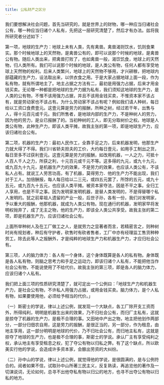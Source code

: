 ```yaml
---
title: 公私财产之区分
---
```


我们要想解决社会问题，首先当研究的，就是世界上的财物，哪一种应当归诸社会公有，哪一种应当归诸个人私有，先把这一层研究清楚了，然后才有办法。兹将我所研究者分述如下：

第一项，地球的生产力：地球上未有人类，先有禽兽。禽兽渴则饮水，饥则食果实。那个时候地球上的天然物，是禽兽公有的，即可以说那个时候的地球，是禽兽公有物。随后人类出来，把禽兽打败了，也如禽兽一般，渴饮饥食，地球上的天然物，归人类所有。我们可以说那个时候的地球，是人类公有物，任何人都有享受地球上天然物的权利。后来人类繁兴，地球上的天然物不够用，才兴耕稼，把地球内部蕴藏的生产力，设法取出来，以供衣食之用。于是大家占据地球上面一段，作为私有物，就有所谓地主了。地主占据之方法有二，最初是用强力占据，后来才用金钱买卖。无论哪一种都是把地球的生产力据为私有，我们须知这地球的生产力，是人类的公有物，不惟不该用强力占据，并且不该用金钱买卖，不惟资本家不该占有，就是劳动家也不该占有。为什么劳动家不该占有呢？例如我们请人种树，每日给以工资口食费壹元。这壹元算是劳力的报酬，所种之树，经过若干年，出售与人，得十元百元或千元。我们所售者，是地球内部的生产力，不是种树人的劳力，因为他的劳力，是业已报酬了的。当初种树的工人，即无分取树价之权。地球是人类公有物，此种生产力，即该人类平摊，故我主张的第一项，即是地球生产力，应该归诸社会公有。

第二项，机器的生产力：最初人民作工，全靠手足之力，后来机器发明，他那生产力就大得了不得。我们川省轿夫担夫的工价，大约每日壹元，如用手工制出之货，每日至多不过获利壹元。这壹元算是劳力的报酬，如改用机器，一人之力，可抵十人百人千人之力，所获之利，十元百元或千元不等。这多得的九元，或九十九元，或九百九十九元，是机器生产力的效果，不是劳力的效果，也应该人类公有，不该私人占有。就说工人劳苦功高，有了机器，莫得劳力．他的生产力不能出现，我们对于工人。加倍酬报，每人每日给以二三元，或四五元罢了，所馀的五元，或九十五元，或九百九十五元，也应该人类平摊。被资本家夺法，因是不平之事。全归工人享用，也是不平之事。因为发明家发明机器，是替人类发明的，不是得替哪个私人发明的。犹之前辈祖人遗留的产业一般，后世子孙，各有一份，我们对发明家，予以重大的报酬，他那机器，就成为人类公有物。现在通行的机器，发明家早将发明权抛弃了，成了无主之物，他的生产力，即该全人类公共享受。故我主张的第二项，即是机器生产力，应该归诸社会公有。

上面所举种树人及在工厂做工之人，是就劳力之显著者而言，若精密言之，则种树时尚有规划者，种后有守护者，砍售时有砍者售者，工厂中亦有经理监工售货种种劳工，除去此等人之报酬外，才是纯粹的地球生产力和机器生产力，才应归社会公有。

第三项，人的脑力体力：各人有一个身体，这个身体既算是各人的私有物。身体既是各人私有物，则脑之思考力和手足之运动力，即该归诸个人私有，不能把他当作社会公有物，不能说使用了不给代价。故我主张的第三项，即是各人的脑力体力，应该归诸个人私有。

我们把上面三项的性质研究清楚了，就可定出一个公例曰：「地球生产力和机器生产力，是社会公有物，不许私人用强力占据，或用金钱买卖。脑力体力，是个人私有物，如果要使用他，必须给予相当的代价。」

（一）斯密士的学说，律以上述公例，就发现一个大缺点，各工厂除开支工资而外，所得纯利，明明是机器生出来的效果，乃不归社会公有，而归厂主私有，这就是掠夺了机器的生产力，是极不合理的事。又田地中产出之物，地主把他划作两部分，一部分归佃农自用，这是劳力的报酬，是很正当的，另一部分，作为租息，由地主享用，这一部分明明是地球的代价，乃不归社会公有，而归地主私有，这就是掠夺了地球的生产力，也是极不合理的事，斯密士的学说。承认厂主有享受纯利之权，承认地主有享受租息之权，犯了夺公有物以归私之弊。有了这个缺点，所以欧美实行他的学说，会造成许多资本家，会酿出劳资的大纠纷。

（二）孙中山的学说，律以上述公例，就觉得他的学说，是很圆满的，是与公例符合的。阅者如果不信，试取孙中山所著三民主义，反复熟读，再追览他的著作及一切演说词，无论如何，总寻不出他夺私有物以归公的地方，也寻不出夺公有物以归私的地方。
